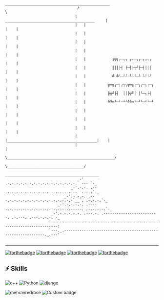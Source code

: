 ```  
                                  ________________________________________________
                                 /                                                \
                                |    _________________________________________     |
                                |   |                                         |    |
                                |   |                                         |    |
                                |   |                                         |    |
                                |   |                                         |    |
                                |   |            ╔╦╗┌─┐┬ ┬┬─┐┌─┐┌┐┌           |    |
                                |   |            ║║║├┤ ├─┤├┬┘├─┤│││           |    |
                                |   |            ╩ ╩└─┘┴ ┴┴└─┴ ┴┘└┘           |    |
                                |   |          ╦═╗┌─┐┌┬┐╦═╗┌─┐┌─┐┌─┐          |    |
                                |   |          ╠╦╝├┤  ││╠╦╝│ │└─┐├┤           |    |
                                |   |          ╩╚═└─┘─┴┘╩╚═└─┘└─┘└─┘          |    |
                                |   |                                         |    |
                                |   |                                         |    |
                                |   |                                         |    |
                                |   |_________________________________________|    |
                                |                                                  |
                                \_________________________________________________/
                                       \___________________________________/
                                    ___________________________________________
                                 _-'    .-.-.-.-.-.-.-.-.-.-.-.-.-.-.-.-.  --- `-_
                              _-'.-.-. .---.-.-.-.-.-.-.-.-.-.-.-.-.-.-.--.  .-.-.`-_
                           _-'.-.-.-. .---.-.-.-.-.-.-.-.-.-.-.-.-.-.-.-`__`. .-.-.-.`-_
                        _-'.-.-.-.-. .-----.-.-.-.-.-.-.-.-.-.-.-.-.-.-.-----. .-.-.-.-.`-_
                     _-'.-.-.-.-.-. .---.-. .-------------------------. .-.---. .---.-.-.-.`-_
                    :-------------------------------------------------------------------------:
                    `---._.-------------------------------------------------------------._.---'
                          
```                                                                                   

<div>

</div>

----
[![forthebadge](https://forthebadge.com/images/badges/open-source.svg)](https://forthebadge.com)
[![forthebadge](https://forthebadge.com/images/badges/powered-by-coffee.svg)](https://forthebadge.com)
[![forthebadge](https://forthebadge.com/images/badges/not-a-bug-a-feature.svg)](https://forthebadge.com)
[![forthebadge](https://forthebadge.com/images/badges/its-not-a-lie-if-you-believe-it.svg)](https://forthebadge.com)

## ⚡ Skills
![c++](https://img.shields.io/badge/-C++-black?style=for-the-badge&logo=c%2B%2B&color=blue)
![Python](https://img.shields.io/badge/-Python-black?style=for-the-badge&logo=Python&color=gold)
![django](https://img.shields.io/badge/-Django-black?style=for-the-badge&logo=django&logoColor=darkgreen)

![mehranredrose](https://img.shields.io/badge/-MehranRedRose-black?style=for-the-badge&logo=Buy%20Me%20A%20Coffee&logoColor=gold)
![Custom badge](https://img.shields.io/endpoint?color=blue&label=Mehran&logo=Buy%20Me%20A%20Coffee&logoColor=gold&style=for-the-badge&url=https%3A%2F%2Fshields.redsparr0w.com%2F2473%2Fmonday)

